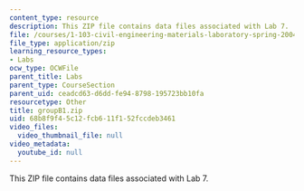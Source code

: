 ```yaml
---
content_type: resource
description: This ZIP file contains data files associated with Lab 7.
file: /courses/1-103-civil-engineering-materials-laboratory-spring-2004/68b8f9f45c12fcb611f152fccdeb3461_groupB1.zip
file_type: application/zip
learning_resource_types:
- Labs
ocw_type: OCWFile
parent_title: Labs
parent_type: CourseSection
parent_uid: ceadcd63-d6dd-fe94-8798-195723bb10fa
resourcetype: Other
title: groupB1.zip
uid: 68b8f9f4-5c12-fcb6-11f1-52fccdeb3461
video_files:
  video_thumbnail_file: null
video_metadata:
  youtube_id: null
---
```

This ZIP file contains data files associated with Lab 7.

